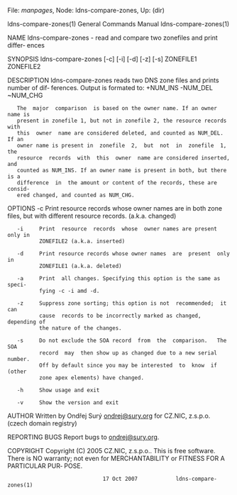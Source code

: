 File: *manpages*,  Node: ldns-compare-zones,  Up: (dir)

ldns-compare-zones(1)       General Commands Manual      ldns-compare-zones(1)



NAME
       ldns-compare-zones  -  read and compare two zonefiles and print differ‐
       ences

SYNOPSIS
       ldns-compare-zones [-c] [-i] [-d] [-z] [-s] ZONEFILE1 ZONEFILE2

DESCRIPTION
       ldns-compare-zones reads two DNS zone files and prints number  of  dif‐
       ferences.
       Output is formated to:
               +NUM_INS        -NUM_DEL        ~NUM_CHG

       The  major  comparison  is based on the owner name. If an owner name is
       present in zonefile 1, but not in zonefile 2, the resource records with
       this  owner  name are considered deleted, and counted as NUM_DEL. If an
       owner name is present in  zonefile  2,  but  not  in  zonefile  1,  the
       resource  records  with  this  owner  name are considered inserted, and
       counted as NUM_INS. If an owner name is present in both, but there is a
       difference  in  the amount or content of the records, these are consid‐
       ered changed, and counted as NUM_CHG.

OPTIONS
       -c     Print resource records whose owner names are in both zone files,
              but with different resource records. (a.k.a. changed)

       -i     Print  resource  records  whose  owner names are present only in
              ZONEFILE2 (a.k.a. inserted)

       -d     Print resource records whose owner names  are  present  only  in
              ZONEFILE1 (a.k.a. deleted)

       -a     Print  all changes. Specifying this option is the same as speci‐
              fying -c -i amd -d.

       -z     Suppress zone sorting; this option is not  recommended;  it  can
              cause  records to be incorrectly marked as changed, depending of
              the nature of the changes.

       -s     Do not exclude the SOA record  from  the  comparison.   The  SOA
              record  may  then show up as changed due to a new serial number.
              Off by default since you may be interested  to  know  if  (other
              zone apex elements) have changed.

       -h     Show usage and exit

       -v     Show the version and exit

AUTHOR
       Written  by  Ondřej  Surý <ondrej@sury.org> for CZ.NIC, z.s.p.o. (czech
       domain registry)

REPORTING BUGS
       Report bugs to <ondrej@sury.org>.

COPYRIGHT
       Copyright (C) 2005 CZ.NIC, z.s.p.o.. This is free software. There is NO
       warranty; not even for MERCHANTABILITY or FITNESS FOR A PARTICULAR PUR‐
       POSE.



                                  17 Oct 2007            ldns-compare-zones(1)
